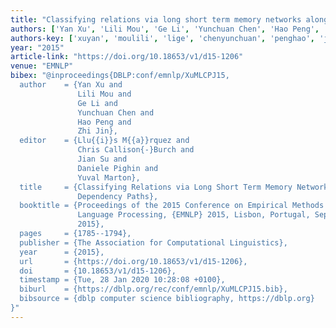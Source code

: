 ```yaml
---
title: "Classifying relations via long short term memory networks along shortest dependency paths"
authors: ['Yan Xu', 'Lili Mou', 'Ge Li', 'Yunchuan Chen', 'Hao Peng', 'Zhi Jin']
authors-key: ['xuyan', 'moulili', 'lige', 'chenyunchuan', 'penghao', 'jinzhi']
year: "2015"
article-link: "https://doi.org/10.18653/v1/d15-1206"
venue: "EMNLP"
bibex: "@inproceedings{DBLP:conf/emnlp/XuMLCPJ15,
  author    = {Yan Xu and
               Lili Mou and
               Ge Li and
               Yunchuan Chen and
               Hao Peng and
               Zhi Jin},
  editor    = {Llu{{i}}s M{{a}}rquez and
               Chris Callison{-}Burch and
               Jian Su and
               Daniele Pighin and
               Yuval Marton},
  title     = {Classifying Relations via Long Short Term Memory Networks along Shortest
               Dependency Paths},
  booktitle = {Proceedings of the 2015 Conference on Empirical Methods in Natural
               Language Processing, {EMNLP} 2015, Lisbon, Portugal, September 17-21,
               2015},
  pages     = {1785--1794},
  publisher = {The Association for Computational Linguistics},
  year      = {2015},
  url       = {https://doi.org/10.18653/v1/d15-1206},
  doi       = {10.18653/v1/d15-1206},
  timestamp = {Tue, 28 Jan 2020 10:28:08 +0100},
  biburl    = {https://dblp.org/rec/conf/emnlp/XuMLCPJ15.bib},
  bibsource = {dblp computer science bibliography, https://dblp.org}
}"
---
```

